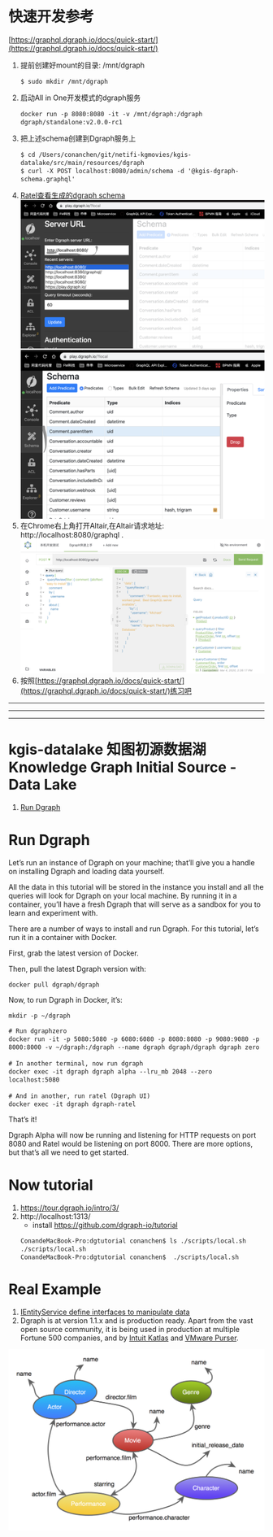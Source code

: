# 快速开发参考
[https://graphql.dgraph.io/docs/quick-start/](https://graphql.dgraph.io/docs/quick-start/)

1. 提前创建好mount的目录: /mnt/dgraph
    ```
    $ sudo mkdir /mnt/dgraph
    ```
1. 启动All in One开发模式的dgraph服务
    ```
    docker run -p 8080:8080 -it -v /mnt/dgraph:/dgraph dgraph/standalone:v2.0.0-rc1
    ```
1. 把上述schema创建到Dgraph服务上
    ```
    $ cd /Users/conanchen/git/netifi-kgmovies/kgis-datalake/src/main/resources/dgraph
    $ curl -X POST localhost:8080/admin/schema -d '@kgis-dgraph-schema.graphql'
    ```
1. [Ratel查看生成的dgraph schema](https://play.dgraph.io)
    ![Ratel Localhost](document/ratel-localhost.png)
    ![Ratel Schema](document/ratel-schema.png)
1. 在Chrome右上角打开Altair,在Altair请求地址: http://localhost:8080/graphql .
    ![Dgraph快速上手](document/DgraphQuickStart.png)    
1. 按照[https://graphql.dgraph.io/docs/quick-start/](https://graphql.dgraph.io/docs/quick-start/)练习吧

************************************************************************
************************************************************************
************************************************************************

# kgis-datalake 知图初源数据湖 Knowledge Graph Initial Source - Data Lake
1. [Run Dgraph](https://tour.dgraph.io/intro/2/)

# Run Dgraph

Let’s run an instance of Dgraph on your machine; that’ll give you a handle on installing Dgraph and loading data yourself.

All the data in this tutorial will be stored in the instance you install and all the queries will look for Dgraph on your local machine. By running it in a container, you’ll have a fresh Dgraph that will serve as a sandbox for you to learn and experiment with.

There are a number of ways to install and run Dgraph. For this tutorial, let’s run it in a container with Docker.

First, grab the latest version of Docker.

Then, pull the latest Dgraph version with:

```
docker pull dgraph/dgraph
```

Now, to run Dgraph in Docker, it’s:

```shell
mkdir -p ~/dgraph
```

```shell
# Run dgraphzero
docker run -it -p 5080:5080 -p 6080:6080 -p 8080:8080 -p 9080:9080 -p 8000:8000 -v ~/dgraph:/dgraph --name dgraph dgraph/dgraph dgraph zero

# In another terminal, now run dgraph
docker exec -it dgraph dgraph alpha --lru_mb 2048 --zero localhost:5080

# And in another, run ratel (Dgraph UI)
docker exec -it dgraph dgraph-ratel
```
That’s it!

Dgraph Alpha will now be running and listening for HTTP requests on port 8080 and Ratel would be listening on port 8000. There are more options, but that’s all we need to get started.

# Now tutorial
1. https://tour.dgraph.io/intro/3/
1. http://localhost:1313/  
    - install https://github.com/dgraph-io/tutorial
    ```
    ConandeMacBook-Pro:dgtutorial conanchen$ ls ./scripts/local.sh
    ./scripts/local.sh
    ConandeMacBook-Pro:dgtutorial conanchen$  ./scripts/local.sh
    ```


# Real Example 
1. [IEntityService define interfaces to manipulate data](https://github.com/intuit/katlas/blob/c0529ed75d7f121eca08e92791043ff132b6019b/service/apis/entity_service.go)
1. Dgraph is at version 1.1.x and is production ready. Apart from the vast open source community, it is being used in production at multiple Fortune 500 companies, and by [Intuit Katlas](https://github.com/intuit/katlas) and [VMware Purser](https://github.com/vmware/purser).

[![Movie Schema](document/movies-schema.png)](https://blog.dgraph.io/post/client0.8.0/)




